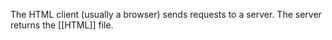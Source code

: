 The HTML client (usually a browser) sends requests to a server.
The server returns the [[HTML]] file. 
